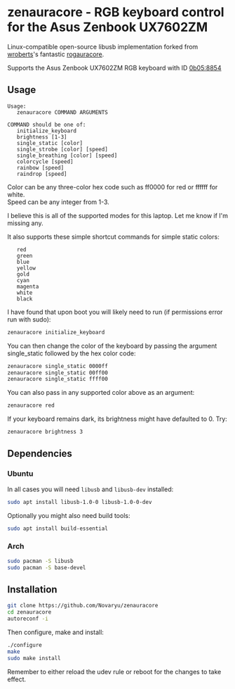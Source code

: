 # zenauracore - RGB keyboard control for the Asus Zenbook UX7602ZM

Linux-compatible open-source libusb implementation forked from [wroberts](https://github.com/wroberts)'s fantastic [rogauracore](https://github.com/wroberts/rogauracore).

Supports the Asus Zenbook UX7602ZM RGB keyboard with ID [0b05:8854](https://linux-hardware.org/index.php?id=usb:0b05-8854)

## Usage

```
Usage:
   zenauracore COMMAND ARGUMENTS

COMMAND should be one of:
   initialize_keyboard
   brightness [1-3]
   single_static [color]
   single_strobe [color] [speed]
   single_breathing [color] [speed]
   colorcycle [speed]
   rainbow [speed]
   raindrop [speed]
```
Color can be any three-color hex code such as ff0000 for red or ffffff for white.  
Speed can be any integer from 1-3.

I believe this is all of the supported modes for this laptop. Let me know if I'm missing any.

It also supports these simple shortcut commands for simple static colors:
```
   red
   green
   blue
   yellow
   gold
   cyan
   magenta
   white
   black
```
I have found that upon boot you will likely need to run (if permissions error run with sudo):
```sh
zenauracore initialize_keyboard
```
You can then change the color of the keyboard by passing the argument single_static followed by the hex color code:
```sh
zenauracore single_static 0000ff
zenauracore single_static 00ff00
zenauracore single_static ffff00
```
You can also pass in any supported color above as an argument:
```sh
zenauracore red
```

If your keyboard remains dark, its brightness might have defaulted to 0. Try:
```sh
zenauracore brightness 3
```

## Dependencies

### Ubuntu

In all cases you will need `libusb` and `libusb-dev` installed:
```sh
sudo apt install libusb-1.0-0 libusb-1.0-0-dev
```
Optionally you might also need build tools:
```sh
sudo apt install build-essential
```

### Arch

```sh
sudo pacman -S libusb
sudo pacman -S base-devel
```

## Installation

```sh
git clone https://github.com/Novaryu/zenauracore
cd zenauracore
autoreconf -i
```

Then configure, make and install:
```sh
./configure
make
sudo make install
```
Remember to either reload the udev rule or reboot for the changes to take effect.
